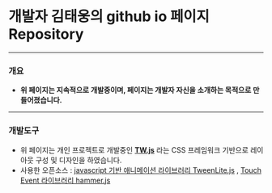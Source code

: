 
# 개발자 김태웅의 github io 페이지 Repository


---
### 개요
  - __위 페이지는 지속적으로 개발중이며, 페이지는 개발자 자신을 소개하는 목적으로 만들어졌습니다.__

---
### 개발도구
  - 위 페이지는 개인 프로젝트로 개발중인 __[TW.js](https://github.com/tawon2137/TW.js)__ 라는 CSS 프레임워크 기반으로 레이아웃 구성 및 디자인을 하였습니다.
  - 사용한 오픈소스 :  [javascript 기반 애니메이션 라이브러리 TweenLite.js](https://greensock.com/tweenlite) , [Touch Event 라이브러리 hammer.js](http://hammerjs.github.io/)
